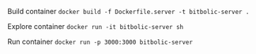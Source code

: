 Build container
`docker build -f Dockerfile.server -t bitbolic-server .`

Explore container
`docker run -it bitbolic-server sh`

Run container
`docker run -p 3000:3000 bitbolic-server`